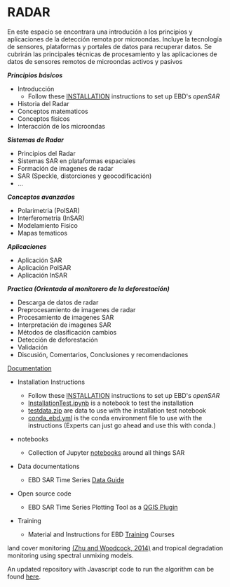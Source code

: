 RADAR
=======================

En este espacio se encontrara una introdución a los principios y aplicaciones de la detección remota por microondas. 
Incluye la tecnología de sensores, plataformas y portales de datos para recuperar datos. Se cubrirán las principales técnicas de procesamiento y las aplicaciones de datos de sensores remotos de microondas activos y pasivos


_**Principios básicos**_ 
* Introducción
  * Follow these [INSTALLATION](INSTALLATION.md) instructions to set up EBD's *openSAR*
* Historia del Radar 
* Conceptos matematicos
* Conceptos fisicos
* Interacción de los microondas 
 
_**Sistemas de Radar**_ 
* Principios del Radar
* Sistemas SAR en plataformas espaciales 
* Formación de imagenes de radar 
* SAR (Speckle, distorciones y geocodificación)
* ...

_**Conceptos avanzados**_ 
* Polarimetria (PolSAR)
* Interferometria (InSAR)
* Modelamiento Fisico
* Mapas tematicos

_**Aplicaciones**_ 
* Aplicación SAR
* Aplicación PolSAR
* Aplicación InSAR

_**Practica (Orientada al monitorero de la deforestación)**_ 

* Descarga de datos de radar
* Preprocesamiento de imagenes de radar 
* Procesamiento de imagenes SAR
* Interpretación de imagenes SAR
* Métodos de clasificación cambios
* Detección de deforestación
* Validación
* Discusión, Comentarios, Conclusiones y recomendaciones




[Documentation](https://coded.readthedocs.io/en/latest/)


* Installation Instructions
  * Follow these [INSTALLATION](INSTALLATION.md) instructions to set up EBD's *openSAR*
  * [InstallationTest.ipynb](notebooks/InstallationTest.ipynb) is a notebook to test the installation
  * [testdata.zip](data/testdata.zip) are data to use with the installation test notebook
  * [conda_ebd.yml](conda_ebd.yml) is the conda environment file to use with the instructions (Experts can just go ahead and use this with conda.)
  
* notebooks
  * Collection of Jupyter [notebooks](notebooks) around all things SAR

* Data documentations
  * EBD SAR Time Series [Data Guide](documentation/EBD_DataGuide.md)

* Open source code
  * EBD SAR Time Series Plotting Tool as a [QGIS Plugin](code/QGIS/plugins/)

* Training
  * Material and Instructions for EBD [Training](training) Courses



land cover monitoring [(Zhu and Woodcock, 2014)](http://www.sciencedirect.com/science/article/pii/S0034425714000248) and tropical degradation monitoring using spectral unmixing models. 

An updated repository with Javascript code to run the algorithm can be found [here](https://code.earthengine.google.com/?accept_repo=users/bullocke/coded). 

